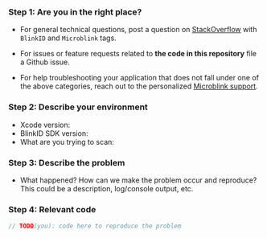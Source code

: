 ### Step 1: Are you in the right place?

  - For general technical questions, post a question on [StackOverflow](http://stackoverflow.com/)
    with `BlinkID` and `Microblink` tags.

  - For issues or feature requests related to **the code in this repository**
    file a Github issue.

  - For help troubleshooting your application that does not fall under one
    of the above categories, reach out to the personalized
    [Microblink support](https://help.microblink.com/).

### Step 2: Describe your environment

  - Xcode version: 
  - BlinkID SDK version:
  - What are you trying to scan: 

### Step 3: Describe the problem

  - What happened? How can we make the problem occur and reproduce? This could be a description, log/console output, etc.

### Step 4: Relevant code

```swift
// TODO(you): code here to reproduce the problem
```
